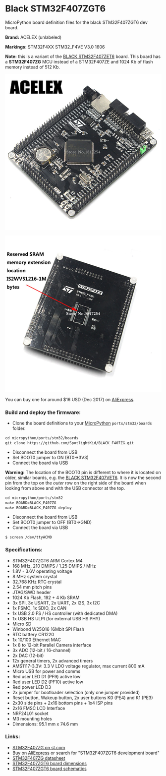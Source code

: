 # Black STM32F407ZGT6

MicroPython board definition files for the black STM32F407ZGT6 dev board.

**Brand:** ACELEX (unlabeled)

**Markings:** STM32F4XX STM32_F4VE V3.0 1606

**Note:** this is a variant of the [BLACK STM32F407ZET6] board. This board has a
**STM32F407ZG** MCU instead of a STM32F407ZE and 1024 Kb of flash memory
instead of 512 Kb.


![board](docs/STM32F407ZGT6_front.jpg)

![board](docs/STM32F407ZGT6_back.jpg)

You can buy one for around $16 USD (Dec 2017) on [AliExpress].

### Build and deploy the firmware:

* Clone the board definitions to your [MicroPython](https://github.com/micropython/micropython)
  `ports/stm32/boards` folder.

```
cd micropython/ports/stm32/boards
git clone https://github.com/SpotlightKid/BLACK_F407ZG.git
```

* Disconnect the board from USB
* Set BOOT0 jumper to ON (BT0->3V3)
* Connect the board via USB

**Warning:** The location of the BOOT0 pin is different to where it is located
on older, similar boards, e.g. the [BLACK STM32F407VET6]. It is now the second
pin from the top on the *outer* row on the right side of the board when looking
from above and with the USB connector at the top.

```
cd micropython/ports/stm32
make BOARD=BLACK_F407ZG
make BOARD=BLACK_F407ZG deploy
```

* Disconnect the board from USB
* Set BOOT0 jumper to OFF (BT0->GND)
* Connect the board via USB

```
$ screen /dev/ttyACM0
```

### Specifications:

* STM32F407ZGT6 ARM Cortex M4
* 168 MHz, 210 DMIPS / 1.25 DMIPS / MHz
* 1.8V - 3.6V operating voltage
* 8 MHz system crystal
* 32.768 KHz RTC crystal
* 2.54 mm pitch pins
* JTAG/SWD header
* 1024 Kb Flash, 192 + 4 Kb SRAM
* 3x SPI, 3x USART, 2x UART, 2x I2S, 3x I2C
* 1x FSMC, 1x SDIO, 2x CAN
* 1x USB 2.0 FS / HS controller (with dedicated DMA)
* 1x USB HS ULPI (for external USB HS PHY)
* Micro SD
* Winbond W25Q16 16Mbit SPI Flash
* RTC battery CR1220
* 1x 10/100 Ethernet MAC
* 1x 8 to 12-bit Parallel Camera interface
* 3x ADC (12-bit / 16-channel)
* 2x DAC (12-bit)
* 12x general timers, 2x advanced timers
* AMS1117-3.3V: 3.3 V LDO voltage regulator, max current 800 mA
* Micro USB for power and comms
* Red user LED D1 (PF9) active low
* Red user LED D2 (PF10) active low
* Red power LED D3
* 2x jumper for bootloader selection (only one jumper provided)
* Reset button, Wakeup button, 2x user buttons K0 (PE4) and K1 (PE3)
* 2x30 side pins + 2x16 bottom pins + 1x4 ISP pins
* 2x16 FMSC LCD Interface
* NRF24L01 socket
* M3 mounting holes
* Dimensions: 95.1 mm x 74.6 mm


### Links:

* [STM32F407ZG on st.com](http://www.st.com/content/st_com/en/products/microcontrollers/stm32-32-bit-arm-cortex-mcus/stm32-high-performance-mcus/stm32f4-series/stm32f407-417/stm32f407zg.html)
* Buy on [AliExpress] or search for "STM32F407ZGT6 development board"
* [STM32F407ZG datasheet](http://www.st.com/resource/en/datasheet/stm32f407zg.pdf)
* [STM32F407ZGT6 board dimensions](https://github.com/SpotlightKid/BLACK_F407ZG/blob/master/docs/STM32F407ZGT6_board_dimensions.jpg)
* [STM32F407ZGT6 board schematics](https://github.com/SpotlightKid/BLACK_F407ZG/blob/master/docs/STM32F407ZGT6_board_schematics.jpg)


[AliExpress]: https://www.aliexpress.com/item/Arm-development-board-Cortex-M4-STM32F407ZGT6-development-board-M4-STM32F4-core-board/32826108064.html
[BLACK STM32F407VET6]: https://github.com/mcauser/BLACK_F407VE
[BLACK STM32F407ZET6]: https://github.com/mcauser/BLACK_F407ZE
